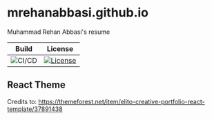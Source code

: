 # mrehanabbasi.github.io
Muhammad Rehan Abbasi's resume

| Build                                                                                                  | License                                                                                                                                         |
| ------------------------------------------------------------------------------------------------------ | ----------------------------------------------------------------------------------------------------------------------------------------------- |
| ![CI/CD](https://github.com/mrehanabbasi/mrehanabbasi.github.io/workflows/CI/CD/badge.svg?branch=main) | [![License](https://img.shields.io/github/license/mrehanabbasi/mrehanabbasi.github.io)](https://github.com/mrehanabbasi/mrehanabbasi.github.io) |

## React Theme
Credits to: https://themeforest.net/item/elito-creative-portfolio-react-template/37891438
